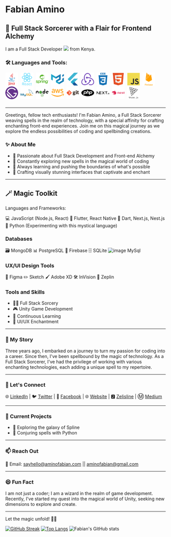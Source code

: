 # Fabian Amino   <img src="https://komarev.com/ghpvc/?username=fabianamino&style=flat-square&color=blue" alt=""/>

## 🧙 Full Stack Sorcerer with a Flair for Frontend Alchemy

I am a Full Stack Developer <img src="https://media.giphy.com/media/WUlplcMpOCEmTGBtBW/giphy.gif" width="30"> from Kenya.

### :hammer_and_wrench: Languages and Tools:

<div>
  <img src="https://github.com/devicons/devicon/blob/master/icons/java/java-original-wordmark.svg" title="Java" alt="Java" width="40" height="40"/>&nbsp;
  <img src="https://github.com/devicons/devicon/blob/master/icons/react/react-original-wordmark.svg" title="React" alt="React" width="40" height="40"/>&nbsp;
  <img src="https://github.com/devicons/devicon/blob/master/icons/spring/spring-original-wordmark.svg" title="Spring" alt="Spring" width="40" height="40"/>&nbsp;
  <img src="https://github.com/devicons/devicon/blob/master/icons/materialui/materialui-original.svg" title="Material UI" alt="Material UI" width="40" height="40"/>&nbsp;
  <img src="https://github.com/devicons/devicon/blob/master/icons/flutter/flutter-original.svg" title="Flutter" alt="Flutter" width="40" height="40"/>&nbsp;
  <img src="https://github.com/devicons/devicon/blob/master/icons/redux/redux-original.svg" title="Redux" alt="Redux " width="40" height="40"/>&nbsp;
  <img src="https://github.com/devicons/devicon/blob/master/icons/css3/css3-plain-wordmark.svg"  title="CSS3" alt="CSS" width="40" height="40"/>&nbsp;
  <img src="https://github.com/devicons/devicon/blob/master/icons/html5/html5-original.svg" title="HTML5" alt="HTML" width="40" height="40"/>&nbsp;
  <img src="https://github.com/devicons/devicon/blob/master/icons/javascript/javascript-original.svg" title="JavaScript" alt="JavaScript" width="40" height="40"/>&nbsp;
  <img src="https://github.com/devicons/devicon/blob/master/icons/firebase/firebase-plain-wordmark.svg" title="Firebase" alt="Firebase" width="40" height="40"/>&nbsp;
  <img src="https://github.com/devicons/devicon/blob/master/icons/gatsby/gatsby-original.svg" title="Gatsby"  alt="Gatsby" width="40" height="40"/>&nbsp;
  <img src="https://github.com/devicons/devicon/blob/master/icons/mysql/mysql-original-wordmark.svg" title="MySQL"  alt="MySQL" width="40" height="40"/>&nbsp;
  <img src="https://github.com/devicons/devicon/blob/master/icons/nodejs/nodejs-original-wordmark.svg" title="NodeJS" alt="NodeJS" width="40" height="40"/>&nbsp;
  <img src="https://github.com/devicons/devicon/blob/master/icons/amazonwebservices/amazonwebservices-plain-wordmark.svg" title="AWS" alt="AWS" width="40" height="40"/>&nbsp;
  <img src="https://github.com/devicons/devicon/blob/master/icons/git/git-original-wordmark.svg" title="Git" alt="Git" width="40" height="40"/>&nbsp;
  <img src="https://github.com/devicons/devicon/blob/master/icons/php/php-plain.svg" title="PHP" alt="PHP" width="40" height="40"/>&nbsp;
  <img src="https://github.com/devicons/devicon/blob/master/icons/nextjs/nextjs-original-wordmark.svg" title="Next.js" alt="Next.js" width="40" height="40"/>&nbsp;
  <img src="https://github.com/devicons/devicon/blob/master/icons/nestjs/nestjs-plain-wordmark.svg" title="NestJS" alt="NestJS" width="40" height="40"/>&nbsp;
  <img src="https://github.com/devicons/devicon/blob/master/icons/threejs/threejs-original-wordmark.svg" title="Three.js" alt="Three.js" width="40" height="40"/>
</div>

### 
---

Greetings, fellow tech enthusiasts! I'm Fabian Amino, a Full Stack Sorcerer weaving spells in the realm of technology, with a special affinity for crafting enchanting front-end experiences. Join me on this magical journey as we explore the endless possibilities of coding and spellbinding creations.

### ✨ About Me
- 🚀 Passionate about Full Stack Development and Front-end Alchemy
- 🌟 Constantly exploring new spells in the magical world of coding
- 🧠 Always learning and pushing the boundaries of what's possible
- 🎨 Crafting visually stunning interfaces that captivate and enchant
---

## 🪄 Magic Toolkit

Languages and Frameworks:

💻 JavaScript (Node.js, React)
📱 Flutter, React Native
🎨 Dart, Next.js, Nest.js
🐍 Python (Experimenting with this mystical language)
### Databases
🗃️ MongoDB
📊 PostgreSQL
🚀 Firebase
🗄️ SQLite
![image](https://github.com/fabianamino/fabianamino/assets/156438150/673548e7-e1fd-4431-80d0-b5bbf8956d53)
MySql

### UX/UI Design Tools
🎨 Figma
✏️ Sketch
🖌️ Adobe XD
🛠️ InVision
🚀 Zeplin

### Tools and Skills

- 🧙‍♂️ Full Stack Sorcery
- 🎮 Unity Game Development
- 🚀 Continuous Learning
- 📐 UI/UX Enchantment

---
### 📜 My Story

Three years ago, I embarked on a journey to turn my passion for coding into a career. Since then, I've been spellbound by the magic of technology. As a Full Stack Sorcerer, I've had the privilege of working with various enchanting technologies, each adding a unique spell to my repertoire.

---

### 💬 Let's Connect

🌐 [LinkedIn](https://www.linkedin.com/in/fabian-amino-b6bba5253/) | 🐦 [Twitter](https://twitter.com/amino_fabian) | 📘 [Facebook](https://www.facebook.com/aminofabian) | 🌐 [Website](https://www.aminofabian.com/) | 🆉  [Zelisline](https://www.zelisline.co.ke/) | Ⓜ [Medium](https://www.medium.com/@aminofabian/)

---

### 🤖 Current Projects

- 🌌 Exploring the galaxy of Spline
- 🐍 Conjuring spells with Python

---

### 📫 Reach Out

📧 Email: sayhello@aminofabian.com || aminofabian@gmail.com

---

### 😄 Fun Fact

I am not just a coder; I am a wizard in the realm of game development. Recently, I've started my quest into the magical world of Unity, seeking new dimensions to explore and create.

---

Let the magic unfold! 🚀✨

 [![GitHub Streak](http://github-readme-streak-stats.herokuapp.com?user=fabianamino&theme=dark&background=000000)](https://git.io/streak-stats)   [![Top Langs](https://github-readme-stats.vercel.app/api/top-langs/?username=fabianamino&layout=compact&theme=vision-friendly-dark)](https://github.com/fabianamino/github-readme-stats)  ![Fabian's GitHub stats](https://github-readme-stats.vercel.app/api?username=fabianamino&show_icons=true&theme=transparent)                                   

